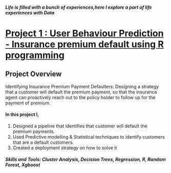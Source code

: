 ##### Life is filled with a bunch of experiences,here I explore a part of life experiences with Data


# [Project 1 : User Behaviour Prediction - Insurance premium default using R programming](https://github.com/DeborahOsilade/User-Behaviour-Prediction---Insurance-premium-default---R-programming)
## Project Overview
Identifying Insurance Premium Payment Defaulters: Designing a strategy that a customer will default the premium payment, so that the insurance agent can proactively reach out to the policy holder to follow up for the payment of premium.
#### In this project I,
1. Designed a pipeline that identifies that customer will default the premium payments.
2. Used Predictive modelling & Statistical techniques to identify customers that are a default customers.
3. Created a deployment strategy on how to solve it

##### Skills and Tools: Cluster Analysis, Decision Trees, Regression, R, Random Forest, Xgboost
